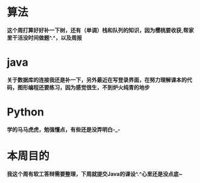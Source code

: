 # 算法
**这个周打算好好补一下树，还有（单调）栈和队列的知识，因为樱桃要收获,帮家里干活没时间做题^.^，以及周报**
# java
**关于数据库的连接我还是补一下，另外最近在写登录界面，在努力理解课本的代码，图形编程还要练习，因为感觉很生，不到炉火纯青的地步**
# Python
**学的马马虎虎，勉强懂点，有些还是没弄明白-_-**
# 本周目的
**我这个周有软工答辩需要整理，下周就提交Java的课设^.^心里还是没点底~**
